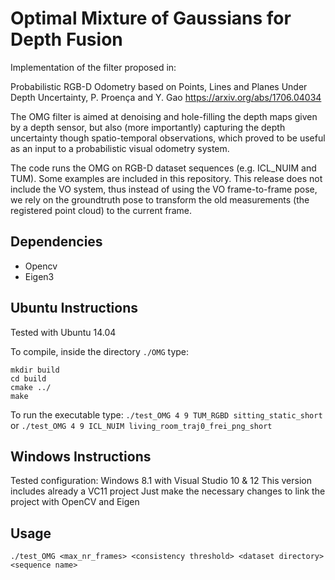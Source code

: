 # Optimal Mixture of Gaussians for Depth Fusion
Implementation of the filter proposed in:

Probabilistic RGB-D Odometry based on Points, Lines and Planes Under Depth Uncertainty, P. Proença and Y. Gao https://arxiv.org/abs/1706.04034

The OMG filter is aimed at denoising and hole-filling the depth maps given by a depth sensor, but also (more importantly) capturing the depth uncertainty though spatio-temporal observations, which proved to be useful as an input to a probabilistic visual odometry system.

The code runs the OMG on RGB-D dataset sequences (e.g. ICL_NUIM and TUM). Some examples are included in this repository.
This release does not include the VO system, thus instead of using the VO frame-to-frame pose, we rely on the groundtruth pose to transform the old measurements (the registered point cloud) to the current frame.

## Dependencies

* Opencv
* Eigen3

## Ubuntu Instructions
Tested with Ubuntu 14.04

To compile, inside the directory ``./OMG`` type:
```
mkdir build
cd build
cmake ../
make
```
To run the executable type:
```./test_OMG 4 9 TUM_RGBD sitting_static_short```
or
```./test_OMG 4 9 ICL_NUIM living_room_traj0_frei_png_short```

## Windows Instructions

Tested configuration: Windows 8.1 with Visual Studio 10 & 12
This version includes already a VC11 project
Just make the necessary changes to link the project with OpenCV and Eigen

## Usage

```./test_OMG <max_nr_frames> <consistency threshold> <dataset directory> <sequence name>```
